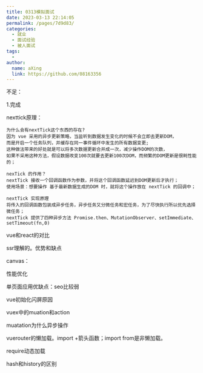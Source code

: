 ```yaml
---
title: 0313模拟面试
date: 2023-03-13 22:14:05
permalink: /pages/7d9d83/
categories:
  - 就业
  - 面试经验
  - 被人面试
tags:
  - 
author: 
  name: aXing
  link: https://github.com/08163356
---
```

不足：

1.完成

nexttick原理：

```
为什么会有nextTick这个东西的存在?
因为 vue 采用的异步更新策略，当监听到数据发生变化的时候不会立即去更新DOM，
而是开启一个任务队列，并缓存在同一事件循环中发生的所有数据变更;
这种做法带来的好处就是可以将多次数据更新合并成一次，减少操作DOM的次数，
如果不采用这种方法，假设数据改变100次就要去更新100次DOM，而频繁的DOM更新是很耗性能的；

nexTick 的作用？
nextTick 接收一个回调函数作为参数，并将这个回调函数延迟到DOM更新后才执行；
使用场景：想要操作 基于最新数据生成的DOM 时，就将这个操作放在 nextTick 的回调中；

nextTick 实现原理
将传入的回调函数包装成异步任务，异步任务又分微任务和宏任务，为了尽快执行所以优先选择微任务；
nextTick 提供了四种异步方法 Promise.then、MutationObserver、setImmediate、setTimeout(fn,0)
```

vue和react的对比

ssr理解的。优势和缺点

canvas：

性能优化

单页面应用优缺点：seo比较弱

vue初始化闪屏原因

vuex中的muation和action

muatation为什么异步操作

vuerouter的懒加载。import +箭头函数；import from是非懒加载。

require动态加载

hash和history的区别

